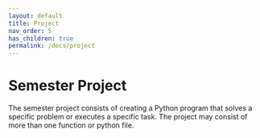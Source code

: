 ```yaml
---
layout: default
title: Project
nav_order: 5
has_children: true
permalink: /docs/project
---
```


# Semester Project
The semester project consists of creating a Python program that solves a specific problem or executes a specific task. The project may consist of more than one function or python file.